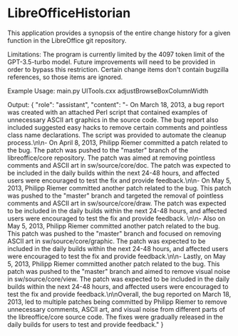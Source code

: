 # LibreOfficeHistorian
This application provides a synopsis of the entire change history for a given function in the LibreOffice git repository.

Limitations:
The program is currently limited by the 4097 token limit of the GPT-3.5-turbo model.  Future improvements will need to be provided in order to bypass this restriction.
Certain change items don't contain bugzilla references, so those items are ignored.

Example Usage:
main.py UITools.cxx adjustBrowseBoxColumnWidth

Output:
{
  "role": "assistant",
  "content": "- On March 18, 2013, a bug report was created with an attached Perl script that contained examples of unnecessary ASCII art graphics in the source code. The bug report also included suggested easy hacks to remove certain comments and pointless class name declarations. 
  The script was provided to automate the cleanup process.\n\n- On April 8, 2013, Philipp Riemer committed a patch related to the bug. The patch was pushed to the \"master\" branch of the libreoffice/core repository. The patch was aimed at removing pointless comments and ASCII art in sw/source/core/doc. 
  The patch was expected to be included in the daily builds within the next 24-48 hours, and affected users were encouraged to test the fix and provide feedback.\n\n- On May 5, 2013, Philipp Riemer committed another patch related to the bug. 
  This patch was pushed to the \"master\" branch and targeted the removal of pointless comments and ASCII art in sw/source/core/draw. The patch was expected to be included in the daily builds within the next 24-48 hours, and affected users were encouraged to test the fix and provide feedback.
  \n\n- Also on May 5, 2013, Philipp Riemer committed another patch related to the bug. This patch was pushed to the \"master\" branch and focused on removing ASCII art in sw/source/core/graphic. The patch was expected to be included in the daily builds within the next 24-48 hours, 
  and affected users were encouraged to test the fix and provide feedback.\n\n- Lastly, on May 5, 2013, Philipp Riemer committed another patch related to the bug. This patch was pushed to the \"master\" branch and aimed to remove visual noise in sw/source/core/view. 
  The patch was expected to be included in the daily builds within the next 24-48 hours, and affected users were encouraged to test the fix and provide feedback.\n\nOverall, the bug reported on March 18, 2013, led to multiple patches being committed by Philipp Riemer to remove unnecessary comments, 
  ASCII art, and visual noise from different parts of the libreoffice/core source code. The fixes were gradually released in the daily builds for users to test and provide feedback."
}
